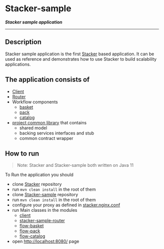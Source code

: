 # Stacker-sample
***Stacker sample application***

----

## Description

Stacker sample application is the first [Stacker](https://github.com/krieven/Stacker) based application.
It can be used as reference and demonstrates how to use Stacker 
to build scalability applications.

## The application consists of 
- [Client](./client/README.md) 
- [Router](./stacker-sample-router/README.md)
- Workflow components
  - [basket](./flow-basket/README.md)
  - [pack](./flow-pack/README.md)
  - [catalog](./flow-catalog/README.md)
- [project common library](./sample-common/README.md) that contains 
  - shared model
  - backing services interfaces and stub
  - common contract wrapper

## How to run

>Note: Stacker and Stacker-sample both written on Java 11

To Run the application you should 


- clone [Stacker](https://github.com/krieven/Stacker) repository
- run `mvn clean install` in the root of them
- clone [Stacker-sample](https://github.com/krieven/Stacker-sample) repository
- run `mvn clean install` in the root of them
- configure your proxy as defined in [stacker.nginx.conf](./client/src/main/resources/stacker.nginx.conf)
- run Main classes in the modules
  - [client](./client)
  - [stacker-sample-router](./stacker-sample-router)
  - [flow-basket](./flow-basket)
  - [flow-pack](./flow-pack)
  - [flow-catalog](./flow-catalog)
- open [http://localhost:8080/](http://localhost:8080/index.html) page

